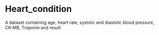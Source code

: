 # Heart_condition
A dataset containing age, heart rate, systolic and diastolic blood pressure, CK-MB, Troponin and result
